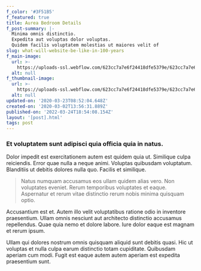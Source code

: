 ```yaml
---
f_color: '#3F51B5'
f_featured: true
title: Aurea Bedroom Details
f_post-summary: |-
  Minima omnis distinctio.
  Expedita aut voluptas dolor voluptas.
  Quidem facilis voluptatem molestias ut maiores velit of
slug: what-will-website-be-like-in-100-years
f_main-image:
  url: >-
    https://uploads-ssl.webflow.com/623cc7a7e6f24418dfe5379e/623cc7a7e6f2443cbce5389b_8b.jpg
  alt: null
f_thumbnail-image:
  url: >-
    https://uploads-ssl.webflow.com/623cc7a7e6f24418dfe5379e/623cc7a7e6f244c26ae5387d_1583157387948-image17.jpg
  alt: null
updated-on: '2020-03-23T08:52:04.648Z'
created-on: '2020-03-02T13:56:31.889Z'
published-on: '2022-03-24T18:54:08.154Z'
layout: '[post].html'
tags: post
---
```


### Et voluptatem sunt adipisci quia officia quia in natus.

Dolor impedit est exercitationem autem est quidem quia ut. Similique culpa reiciendis. Error quae nulla a neque animi. Voluptas quibusdam voluptatum. Blanditiis ut debitis dolores nulla quo. Facilis et similique.

> Natus numquam accusamus eos ullam quidem alias vero. Non voluptates eveniet. Rerum temporibus voluptates et eaque. Aspernatur et rerum vitae distinctio rerum nobis minima quisquam optio.

Accusantium est et. Autem illo velit voluptatibus ratione odio in inventore praesentium. Ullam omnis nesciunt aut architecto distinctio accusamus repellendus. Quae quia nemo et dolore labore. Iure dolor eaque est magnam et rerum ipsum.

Ullam qui dolores nostrum omnis quisquam aliquid sunt debitis quasi. Hic ut voluptas et nulla culpa earum distinctio totam cupiditate. Quibusdam aperiam cum modi. Fugit est eaque autem autem aperiam est expedita praesentium sunt.
